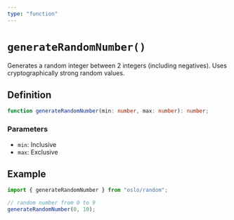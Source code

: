 ```yaml
---
type: "function"
---
```


# `generateRandomNumber()`

Generates a random integer between 2 integers (including negatives). Uses cryptographically strong random values.

## Definition

```ts
function generateRandomNumber(min: number, max: number): number;
```

### Parameters

- `min`: Inclusive
- `max`: Exclusive

## Example

```ts
import { generateRandomNumber } from "oslo/random";

// random number from 0 to 9
generateRandomNumber(0, 10);
```
